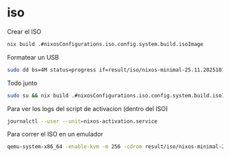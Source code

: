 # iso

Crear el ISO

```bash
nix build .#nixosConfigurations.iso.config.system.build.isoImage
```

Formatear un USB

```bash
sudo dd bs=4M status=progress if=result/iso/nixos-minimal-25.11.20251019.5e2a59a-x86_64-linux.iso of=/dev/sda
```

Todo junto

```bash
sudo su && nix build .#nixosConfigurations.iso.config.system.build.isoImage && dd bs=4M status=progress if=result/iso/nixos-minimal-25.11.20251019.5e2a59a-x86_64-linux.iso of=/dev/sda
```

Para ver los logs del script de activacion (dentro del ISO)

```bash
journalctl --user --unit=nixos-activation.service
```

Para correr el ISO en un emulador

```bash
qemu-system-x86_64 -enable-kvm -m 256 -cdrom result/iso/nixos-minimal-25.11.20251019.5e2a59a-x86_64-linux.iso
```
